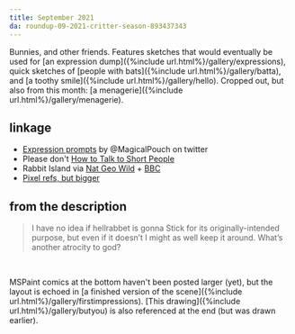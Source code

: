 ```yaml
---
title: September 2021
da: roundup-09-2021-critter-season-893437343
---
```

Bunnies, and other friends. Features sketches that would eventually be used for [an expression dump]({%include url.html%}/gallery/expressions), quick sketches of [people with bats]({%include url.html%}/gallery/batta), and [a toothy smile]({%include url.html%}/gallery/hello). Cropped out, but also from this month: [a menagerie]({%include url.html%}/gallery/menagerie).

## linkage
- <a href="https://twitter.com/MagicalPouch/status/1245564900329443328" class="ext">Expression prompts</a> by @MagicalPouch on twitter
- Please don't <a href="https://knowyourmeme.com/memes/how-to-talk-to-short-people" class="ext">How to Talk to Short People</a>
- Rabbit Island via <a href="https://www.youtube.com/watch?v=rH3oQq4uDgo" class="ext">Nat Geo Wild</a> + <a href="https://www.youtube.com/watch?v=2ixspJ-SnMk" class="ext">BBC</a>
- <a href="https://sta.sh/02alwnzcz9jl" class="ext">Pixel refs, but bigger</a>

## from the description
> I have no idea if hellrabbet is gonna Stick for its originally-intended purpose, but even if it doesn’t I might as well keep it around. What’s another atrocity to god?

&nbsp;

MSPaint comics at the bottom haven't been posted larger (yet), but the layout is echoed in [a finished version of the scene]({%include url.html%}/gallery/firstimpressions). [This drawing]({%include url.html%}/gallery/butyou) is also referenced at the end (but was drawn earlier).